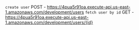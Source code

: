  `create user`
  POST - https://4pua5r91oa.execute-api.us-east-1.amazonaws.com/development/users
  `fetch user by id`
  GET - https://4pua5r91oa.execute-api.us-east-1.amazonaws.com/development/users/{id}